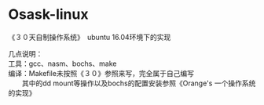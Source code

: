 # Osask-linux
《３０天自制操作系统》　ubuntu 16.04环境下的实现

几点说明：                                                                                                                         
工具：gcc、nasm、bochs、make                                                                                    
编译：Makefile未按照《３０》参照来写，完全属于自己编写                                                                           
  　　其中的dd mount等操作以及bochs的配置安装参照《Orange's 一个操作系统的实现》                                                    
